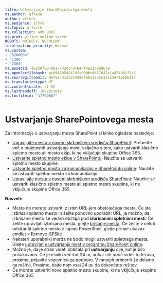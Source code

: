 ```yaml
---
title: Ustvarjanje SharePointovega mesta
ms.author: efrene
author: efrene
ms.audience: ITPro
ms.topic: article
ms.collection: Adm_O365
ms.prod: office-online-server
ROBOTS: NOINDEX, NOFOLLOW
localization_priority: Normal
ms.custom:
- "5200004"
- "1386"
- "2303"
ms.assetid: e62b9f80-b017-42dc-9464-f4e32c19d6c9
ms.openlocfilehash: ac894195d847dfc009bc0b57647e1a474361f1c1
ms.sourcegitcommit: defe2c412567b596fa8c3ab52111bde712ebb314
ms.translationtype: MT
ms.contentlocale: sl-SI
ms.lasthandoff: 10/29/2019
ms.locfileid: "37769607"
---
```

# <a name="create-a-sharepoint-site"></a>Ustvarjanje SharePointovega mesta

Za informacije o ustvarjanju mesta SharePoint si lahko ogledate naslednje:
- [Upravljajte mesta v novem skrbniškem središču SharePoint](https://docs.microsoft.com/sharepoint/manage-site-creation): Preberite več o možnostih ustvarjanja mest, vključno s tem, kako ustvariti klasično spletno mesto ali mesto ekip, ki ne vključuje skupine Office 365.
- [Ustvarite spletno mesto ekipe v SharePointu](https://support.office.com/article/create-a-team-site-in-sharepoint-ef10c1e7-15f3-42a3-98aa-b5972711777d): Naučite se ustvariti spletno mesto skupine.
- [Ustvarite spletno mesto za komunikacijo v SharePointu online](https://support.office.com/article/7fb44b20-a72f-4d2c-9173-fc8f59ba50eb): Naučite se ustvariti spletno mesto za komunikacijo.
- [Upravljajte mesta v novem skrbniškem središču SharePoint](https://docs.microsoft.com/sharepoint/manage-sites-in-new-admin-center#create-a-site): Naučite se ustvariti klasično spletno mesto ali spletno mesto skupine, ki ne vključuje skupine Office 365.


  
**Nasveti:**
- Mesta ne morete ustvariti z istim URL-jem obstoječega mesta. Če ste izbrisali spletno mesto in želite ponovno uporabiti URL, je možno, da izbrisano mesto še vedno obstaja pod **izbrisanimi spletnimi mesti**. Če želite upravljati izbrisana mesta, glejte [brisanje mesta](https://docs.microsoft.com/sharepoint/manage-sites-in-new-admin-center#delete-a-site). Če želite v celoti odstraniti spletno mesto z lupino PowerShell, glejte primer ukaza» cmdlet « [Remove-SPSite](https://docs.microsoft.com/sharepoint/manage-sites-in-new-admin-center#delete-a-site) .
- Nekateri uporabniki morda ne bodo mogli ustvariti spletnega mesta. Glejte [upravljanje ustvarjanja mest v programu SharePoint online](https://docs.microsoft.com/sharepoint/manage-site-creation).
- Možno je, da je stran videti obtičala pri **ustvarjanju** dlje, kot je bilo pričakovano. Če je minilo več kot 24 ur, odkar ste prvič videli to težavo, prosimo, prijavite vozovnico za podporo. V mnogih primerih že delamo na rešitvi. Prosimo, dajte nam vsaj 24 ur, da dokončate rešitev.
- Če morate ustvariti novo spletno mesto skupine, ki ne vključuje skupine Office 365, 


